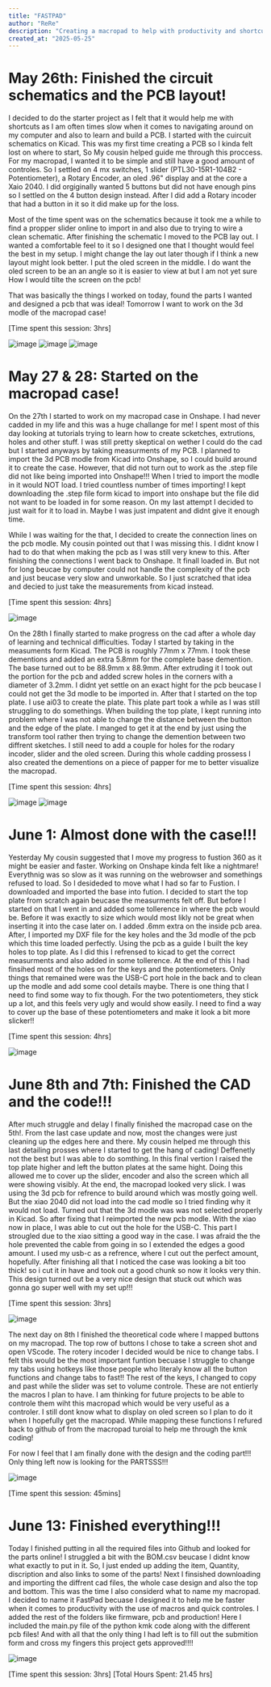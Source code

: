 ```yaml
---
title: "FASTPAD"
author: "ReRe"
description: "Creating a macropad to help with productivity and shortcuts"
created_at: "2025-05-25"
---
```


# May 26th: Finished the circuit schematics and the PCB layout!

I decided to do the starter project as I felt that it would help me with shortcuts as I am often times slow when it comes to navigating around on my computer and also to learn and build a PCB. I started with the cuircuit schematics on Kicad. This was my first time creating a PCB so I kinda felt lost on where to start, So My cousin helped guide me through this proccess. For my macropad, I wanted it to be simple and still have a good amount of controles. So I settled on 4 mx switches, 1 slider (PTL30-15R1-104B2 - Potentiometer), a Rotary Encoder, an oled .96" display and at the core a Xaio 2040. I did orgiginally wanted 5 buttons but did not have enough pins so I settled on the 4 button design instead. After I did add a Rotary incoder that had a button in it so it did make up for the loss.

Most of the time spent was on the schematics because it took me a while to find a propper slider online to import in and also due to trying to wire a clean schematic. After finishing the schematic I moved to the PCB lay out. I wanted a comfortable feel to it so I designed one that I thought would feel the best in my setup. I might change the lay out later though if I think a new layout might look better. I put the oled screen in the middle. I do want the oled screen to be an an angle so it is easier to view at but I am not yet sure How I would tilte the screen on the pcb! 

That was basically the things I worked on today, found the parts I wanted and designed a pcb that was ideal!
Tomorrow I want to work on the 3d modle of the macropad case!

[Time spent this session: 3hrs]

![image](https://github.com/user-attachments/assets/52b9c4bc-68d9-487f-9b57-53fbf859b3aa)
![image](https://github.com/user-attachments/assets/090341dd-8112-4bfa-9288-63b527d9080d)
![image](https://github.com/user-attachments/assets/88b5668d-ed0c-4fdd-9b68-dfa67733379c)


# May 27 & 28: Started on the macropad case!

On the 27th I started to work on my macropad case in Onshape. I had never cadded in my life and this was a huge challange for me! I spent most of this day looking at tutorials trying to learn how to create scketches, extrutions, holes and other stuff. I was still pretty skeptical on wether I could do the cad but I started anyways by taking measurments of my PCB. I planned to import the 3d PCB modle from Kicad into Onshape, so I could build around it to create the case. However, that did not turn out to work as the .step file did not like being imported into Onshape!!! When I tried to import the modle in it would NOT load. I tried countless number of times importing! I kept downloading the .step file form kicad to import into onshape but the file did not want to be loaded in for some reason. On my last attempt I decided to just wait for it to load in. Maybe I was just impatent and didnt give it enough time. 

While I was waiting for the that, I decided to create the connection lines on the pcb modle. My cousin pointed out that I was missing this. I didnt know I had to do that when making the pcb as I was still very knew to this. After finishing the connections I went back to Onshape. It finall loaded in. But not for long beucae by computer could not handle the complexity of the pcb and just beucase very slow and unworkable. So I just scratched that idea and decied to just take the measurements from kicad instead. 

[Time spent this session: 4hrs]

![image](https://github.com/user-attachments/assets/55f5f211-256e-48d7-9f3b-411b358f1ac9)


On the 28th I finally started to make progress on the cad after a whole day of learning and technical difficulties. Today I started by taking in the measuments form Kicad. The PCB is roughly 77mm x 77mm. I took these dementions and added an extra 5.8mm for the complete base demention. The base turned out to be 88.9mm x 88.9mm. After extruding it I  took out the portion for the pcb and added screw holes in the corners with a diameter of 3.2mm. I didnt yet settle on an exact hight for the pcb beucase I could not get the 3d modle to be imported in. After that I started on the top plate. I use ai03 to create the plate. This plate part took a while as I was still struggling to do somethings. When building the top plate, I kept running into  problem where I was not able to change the distance between the button and the edge of the plate. I manged to get it at the end by just using the transform tool rather then trying to change the demention between two diffrent sketches. I still need to add a couple for holes for the rodary incoder, slider and the oled screen. During this whole cadding prossess I also created the dementions on a piece of papper for me to better visualize the macropad.

[Time spent this session: 4hrs]

![image](https://github.com/user-attachments/assets/f4ba7f72-b1ed-4eb1-988f-897ea2a38c58)
![image](https://github.com/user-attachments/assets/5c7b74db-5bff-4c99-9893-bc498f8ceadc)

# June 1: Almost done with the case!!!

Yesterday My cousin suggested that I move my progress to fustion 360 as it might be easier and faster. Working on Onshape kinda felt like a nightmare! Everythnig was so slow as it was running on the webrowser and somethings refused to load. So I desideded to move what I had so far to Fustion. I downloaded and imported the base into fution. I decided to start the top plate from scratch again beucase the measurments felt off. But before I started on that I went in and added some tollerence in where the pcb would be. Before it was exactly to size which would most likly not be great when inserting it into the case later on. I added .6mm extra on the inside pcb area. After, I imported my DXF file for the key holes and the 3d modle of the pcb which this time loaded perfectly. Using the pcb as a guide I built the key holes to top plate. As I did this I refrensed to kicad to get the correct measurments and also added in some tollerence. At the end of this I had finsihed most of the holes on for the keys and the potentiometers. Only things that remained were was the USB-C port hole in the back and to clean up the modle and add some cool details maybe. There is one thing that I need to find some way to fix though. For the two potentiometers, they stick up a lot, and this feels very ugly and would show easily. I need to find a way to cover up the base of these potentiometers and make it look a bit more slicker!!

[Time spent this session: 4hrs]

![image](https://github.com/user-attachments/assets/a06c6b78-6158-4a09-baa0-9d8836c448dc)


# June 8th and 7th: Finished the CAD and the code!!!

After much struggle and delay I finally finished the macropad case on the 5th!. From the last case update and now, most the changes were just cleaning up the edges here and there. My cousin helped me through this last detailing prosses where I started to get the hang of cading! Deffenetly not the best but I was able to do somthing. In this final vertion I raised the top plate higher and left the button plates at the same hight. Doing this allowed me to cover up the slider, encoder and also the screen which all were showing visibly. At the end, the macropad looked very slick. I was using the 3d pcb for refrence to build around which was mostly going well. But the xiao 2040 did not load into the cad modle so I tried finding why it would not load. Turned out that the 3d modle was was not selected properly in Kicad. So after fixing that I reimported the new pcb modle. With the xiao now in place, I was able to cut out the hole for the USB-C. This part I strougled due to the xiao sitting a good way in the case. I was afraid the the hole prevented the cable from going in so I extended the edges a good amount. I used my usb-c as a refrence, where I cut out the perfect amount, hopefully. After finishing all that I noticed the case was looking a bit too thick! so i cut it in have and took out a good chunk so now it looks very thin. This design turned out be a very nice design that stuck out which was gonna go super well with my set up!!!

[Time spent this session: 3hrs]

![image](https://github.com/user-attachments/assets/a94d6763-3f13-436a-ae34-1ebe420b812d)

The next day on 8th I finished the theoretical code where I mapped buttons on my macropad. The top row of buttons I chose to take a screen shot and open VScode. The rotery incoder I decided would be nice to change tabs. I felt this would be the most important funtion becuase I struggle to change my tabs using hotkeys like those people who literaly know all the button functions and change tabs to fast!! The rest of the keys, I changed to copy and past while the slider was set to volume controle. These are not entierly the macros I plan to have. I am thinking for future projects to be able to controle them wiht this macropad which would be very useful as a controler. I still dont know what to display on oled screen so I plan to do it when I hopefully get the macropad. While mapping these functions I refured back to github of from the macropad turoial to help me through the kmk coding! 



For now I feel that I am finally done with the design and the coding part!!! Only thing left now is looking for the PARTSSS!!!

![image](https://github.com/user-attachments/assets/3c5daa86-7c0d-4ffe-9e4b-a7940b4e6b8c)


[Time spent this session: 45mins]


# June 13: Finished everything!!!

Today I finished putting in all the required files into Github and looked for the parts online! I struggled a bit with the BOM.csv beucase I didnt know what exactly to put in it. So, I just ended up adding the item, Quantity, discription and also links to some of the parts! Next I finsished downloading and importing the diffrent cad files, the whole case design and also the top and bottom. This was the time I also considerd what to name my macropad. I decided to name it FastPad becuase I designed it to help me be faster when it comes to productivity with the use of macros and quick controles. I added the rest of the folders like firmware, pcb and production! Here I included the main.py file of the python kmk code along with the different pcb files! And with all that the only thing I had left is to fill out the submition form and cross my fingers this project gets approved!!!!

![image](https://github.com/user-attachments/assets/4e5266b6-743e-4572-8679-58f414481fcb)

[Time spent this session: 3hrs]
[Total Hours Spent: 21.45 hrs]







